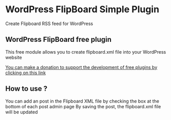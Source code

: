 # WordPress FlipBoard Simple Plugin

Create Flipboard RSS feed for WordPress

## WordPress FlipBoard free plugin 
This free module allows you to create flipboard.xml file into your WordPress website

[You can make a donation to support the development of free plugins by clicking on this link](https://www.paypal.com/donate?hosted_button_id=3CM3XREMKTMSE)

## How to use ?
You can add an post in the Flipboard XML file by checking the box at the bottom of each post admin page
By saving the post, the flipboard.xml file will be updated